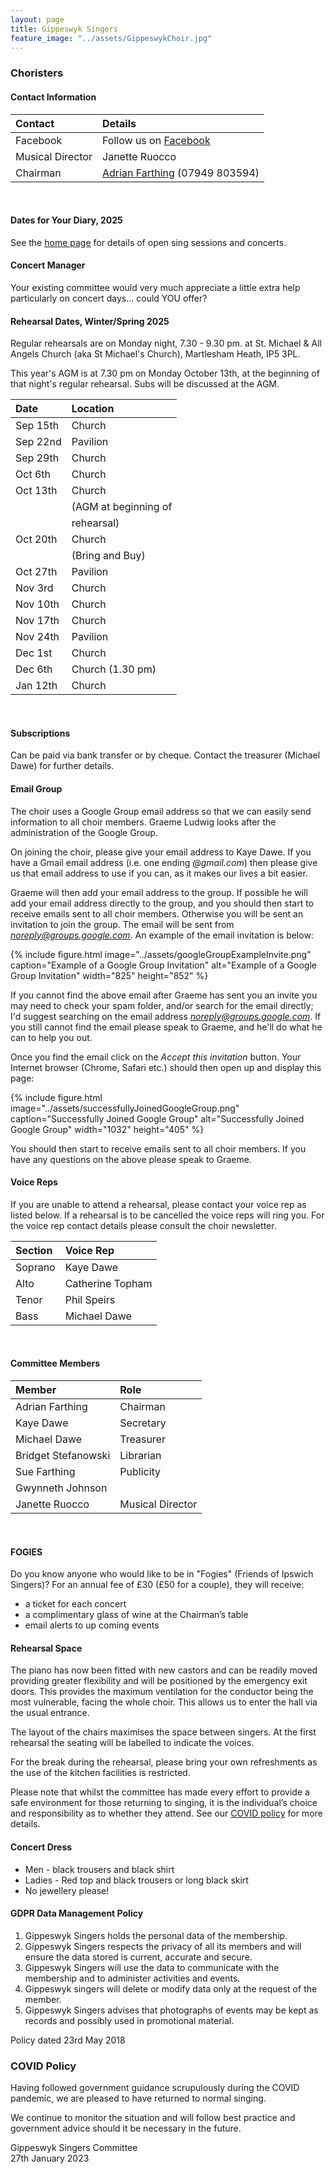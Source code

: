 ```yaml
---
layout: page
title: Gippeswyk Singers
feature_image: "../assets/GippeswykChoir.jpg"
---
```


### Choristers

#### Contact Information

| **Contact**      | **Details**                                                                                    |
| :--------------- | :--------------------------------------------------------------------------------------------- |
| Facebook         | Follow us on [Facebook](https://www.facebook.com/Gippeswyk-Singers-323078651124414 "Facebook") |
| Musical Director | Janette Ruocco                                                                                 |
| Chairman         | [Adrian Farthing](mailto:adrianfarthing@aol.co.uk "adrianfarthing@aol.co.uk") (07949 803594)   |

<br>

#### Dates for Your Diary, 2025

See the [home page](../index.html#future-events) for details of open sing sessions and concerts.

#### Concert Manager

Your existing committee would very much appreciate a little extra help particularly on concert days... could YOU offer? 

#### Rehearsal Dates, Winter/Spring 2025

Regular rehearsals are on Monday night, 7.30 - 9.30 pm. at St. Michael & All Angels Church (aka St Michael's Church), Martlesham Heath, IP5 3PL.

This year's AGM is at 7.30 pm on Monday October 13th, at the beginning of that night's regular rehearsal. Subs will be discussed at the AGM.

| **Date** | **Location**         |
| :------- | :--------------------|
| Sep 15th | Church               |
| Sep 22nd | Pavilion             |
| Sep 29th | Church               |
| Oct 6th  | Church               |
| Oct 13th | Church               |
|          | (AGM at beginning of |
|          | rehearsal)           |
| Oct 20th | Church               |
|          | (Bring and Buy)      |
| Oct 27th | Pavilion             |
| Nov 3rd  | Church               |
| Nov 10th | Church               |
| Nov 17th | Church               |
| Nov 24th | Pavilion             |
| Dec 1st  | Church               |
| Dec 6th  | Church (1.30 pm)     |
| Jan 12th | Church               |

<br>

#### Subscriptions

Can be paid via bank transfer or by cheque. Contact the treasurer (Michael Dawe) for further details.

#### Email Group

The choir uses a Google Group email address so that we can easily send information to all choir members. Graeme Ludwig looks after the administration of the Google Group.

On joining the choir, please give your email address to Kaye Dawe. If you have a Gmail email address (i.e. one ending <em>@gmail.com</em>) then please give us that email address to use if you can, as it makes our lives a bit easier.

Graeme will then add your email address to the group. If possible he will add your email address directly to the group, and you should then start to receive emails sent to all choir members. Otherwise you will be sent an invitation to join the group. The email will be sent from <em>noreply@groups.google.com</em>. An example of the email invitation is below:

{% include figure.html image="../assets/googleGroupExampleInvite.png" caption="Example of a Google Group Invitation" alt="Example of a Google Group Invitation" width="825" height="852" %}

If you cannot find the above email after Graeme has sent you an invite you may need to check your spam folder, and/or search for the email directly; I'd suggest searching on the email address <em>noreply@groups.google.com</em>. If you still cannot find the email please speak to Graeme, and he'll do what he can to help you out.

Once you find the email click on the <em>Accept this invitation</em> button. Your Internet browser (Chrome, Safari etc.) should then open up and display this page:

{% include figure.html image="../assets/successfullyJoinedGoogleGroup.png" caption="Successfully Joined Google Group" alt="Successfully Joined Google Group" width="1032" height="405" %}

You should then start to receive emails sent to all choir members. If you have any questions on the above please speak to Graeme.

#### Voice Reps

If you are unable to attend a rehearsal, please contact your voice rep as listed below. If a rehearsal is to be cancelled the voice reps will ring you. For the voice rep contact details please consult the choir newsletter.

| **Section** | **Voice Rep**    |
| :---------- | :--------------- |
| Soprano     | Kaye Dawe        |
| Alto        | Catherine Topham |
| Tenor       | Phil Speirs      |
| Bass        | Michael Dawe     |

<br>

#### Committee Members

| **Member**          | **Role**         |
| :------------------ | :--------------- |
| Adrian Farthing     | Chairman         |
| Kaye Dawe           | Secretary        |
| Michael Dawe        | Treasurer        |
| Bridget Stefanowski | Librarian        |
| Sue Farthing        | Publicity        |
| Gwynneth Johnson    |                  |
| Janette Ruocco      | Musical Director |

<br>

#### FOGIES

Do you know anyone who would like to be in "Fogies" (Friends of Ipswich Singers)? For an annual fee of £30 (£50 for a couple), they will receive:
- a ticket for each concert
- a complimentary glass of wine at the Chairman’s table
- email alerts to up coming events

#### Rehearsal Space

The piano has now been fitted with new castors and can be readily moved providing greater flexibility and will be positioned by the emergency exit doors. This provides the maximum ventilation for the conductor being the most vulnerable, facing the whole choir. This allows us to enter the hall via the usual entrance.

The layout of the chairs maximises the space between singers. At the first rehearsal the seating will be labelled to indicate the voices.

For the break during the rehearsal, please bring your own refreshments as the use of the kitchen facilities is restricted.

Please note that whilst the committee has made every effort to provide a safe environment for those returning to singing, it is the individual’s choice and responsibility as to whether they attend. See our [COVID policy](../covid-policy "COVID policy") for more details.

#### Concert Dress

* Men - black trousers and black shirt
* Ladies - Red top and black trousers or long black skirt
* No jewellery please!

#### GDPR Data Management Policy

1. Gippeswyk Singers holds the personal data of the membership.
2. Gippeswyk Singers respects the privacy of all its members and will ensure the data stored is current, accurate and secure.
3. Gippeswyk Singers will use the data to communicate with the membership and to administer activities and events.
4. Gippeswyk singers will delete or modify data only at the request of the member.
5. Gippeswyk Singers advises that photographs of events may be kept as records and possibly used in promotional material.

Policy dated 23rd May 2018

### COVID Policy

Having followed government guidance scrupulously during the COVID pandemic, we are pleased to have returned to normal singing.

We continue to monitor the situation and will follow best practice and government advice should it be necessary in the future.

Gippeswyk Singers Committee<br>
27th January 2023